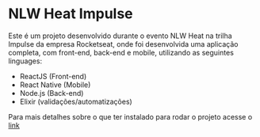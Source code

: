 # NLW Heat Impulse
Este é um projeto desenvolvido durante o evento NLW Heat na trilha Impulse da empresa Rocketseat, onde foi desenvolvida uma aplicação completa, com front-end, back-end e mobile, utilizando as seguintes linguages:
- ReactJS (Front-end)
- React Native (Mobile)
- Node.js (Back-end)
- Elixir (validações/automatizações)

Para mais detalhes sobre o que ter instalado para rodar o projeto acesse o [link](https://efficient-sloth-d85.notion.site/Impulse-240cb588fb8d4089917c7a6cef0008b3)